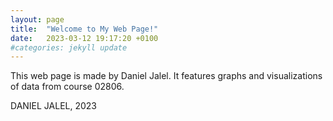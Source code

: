 ```yaml
---
layout: page
title:  "Welcome to My Web Page!"
date:   2023-03-12 19:17:20 +0100
#categories: jekyll update
---
```

This web page is made by Daniel Jalel. It features graphs and visualizations of data from course 02806. 

DANIEL JALEL, 2023
